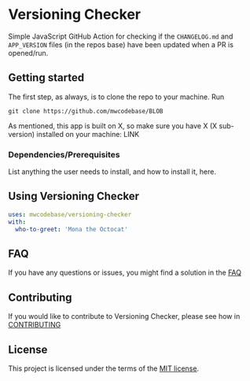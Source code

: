 # Versioning Checker

Simple JavaScript GitHub Action for checking if the `CHANGELOG.md` and `APP_VERSION` files (in the repos base) have been updated when a PR is opened/run.

## Getting started

The first step, as always, is to clone the repo to your machine. Run
```shell
git clone https://github.com/mwcodebase/BLOB
```

As mentioned, this app is built on X, so make sure you have X (X sub-version) installed on your machine: LINK

### Dependencies/Prerequisites

List anything the user needs to install, and how to install it, here.

## Using Versioning Checker

```YAML
uses: mwcodebase/versioning-checker
with:
  who-to-greet: 'Mona the Octocat'
```

## FAQ

If you have any questions or issues, you might find a solution in the [FAQ](FAQ.md)

## Contributing

If you would like to contribute to Versioning Checker, please see how in [CONTRIBUTING](CONTRIBUTING.md)

## License

This project is licensed under the terms of the [MIT license](LICENSE.txt).